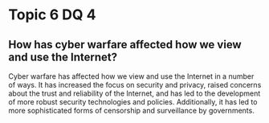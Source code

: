 # Topic 6 DQ 4
## How has cyber warfare affected how we view and use the Internet?

Cyber warfare has affected how we view and use the Internet in a number of ways. It has increased the focus on security and privacy, raised concerns about the trust and reliability of the Internet, and has led to the development of more robust security technologies and policies. Additionally, it has led to more sophisticated forms of censorship and surveillance by governments.